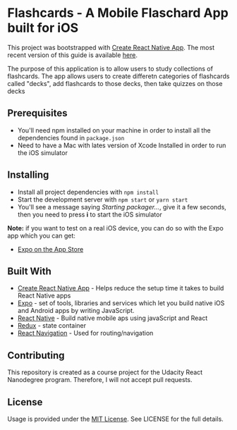 # Flashcards - A Mobile Flaschard App built for iOS
This project was bootstrapped with [Create React Native App](https://github.com/react-community/create-react-native-app).
The most recent version of this guide is available [here](https://github.com/react-community/create-react-native-app/blob/master/react-native-scripts/template/README.md).

The purpose of this application is to allow users to study collections of flashcards. The app allows users to create differetn categories of flashcards called "decks", add flashcards to those decks, then take quizzes on those decks

## Prerequisites
* You'll need npm installed on your machine in order to install all the dependencies found in `package.json`
* Need to have a Mac with lates version of Xcode Installed in order to run the iOS simulator

## Installing
* Install all project dependencies with `npm install`
* Start the development server with `npm start` or `yarn start`
* You'll see a message saying *Starting packager...*, give it a few seconds, then you need to press **i** to start the iOS simulator

**Note:** if you want to test on a real iOS device, you can do so with the Expo app which you can get:
* [Expo on the App Store](https://itunes.apple.com/us/app/expo-client/id982107779)

## Built With
* [Create React Native App](https://github.com/react-community/create-react-native-app) - Helps reduce the setup time it takes to build React Native apps
* [Expo](https://expo.io/) - set of tools, libraries and services which let you build native iOS and Android apps by writing JavaScript.
* [React Native](https://facebook.github.io/react-native/) - Build native mobile aps using javaScript and React
* [Redux](https://redux.js.org/) - state container
* [React Navigation](https://reactnavigation.org/) - Used for routing/navigation

## Contributing
This repository is created as a course project for the Udacity React Nanodegree program. Therefore, I will not accept pull requests.

## License
Usage is provided under the [MIT License](https://opensource.org/licenses/mit-license.php). See LICENSE for the full details.